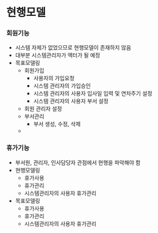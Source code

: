 
# 현행모델

### 회원기능
- 시스템 자체가 없었으므로 현행모델이 존재하지 않음
- 대부분 시스템관리자가 액터가 될 예정
- 목표모델링
	- 회원가입 
		- 사용자의 가입요청
		- 시스템 관리자의 가입승인
		- 시스템 관리자의 사용자 입사일 입력 및 연차주기 설정
		- 시스템 관리자의 사용자 부서 설정
	- 회원 관리자 설정
	- 부서관리
		- 부서 생성, 수정, 삭제
	- 

### 휴가기능
- 부서원, 관리자, 인사담당자 관점에서 현행을 파악해야 함
- 현행모델링
	- 휴가사용
	- 휴가관리
	- 시스템관리자의 사용자 휴가관리
- 목표모델링
	- 휴가사용
	- 휴가관리
	- 시스템관리자의 사용자 휴가관리